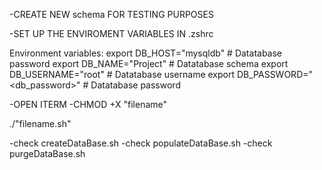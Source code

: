 -CREATE NEW schema FOR TESTING PURPOSES

-SET UP THE ENVIROMENT VARIABLES IN .zshrc

Environment variables:
export DB_HOST="mysqldb" # Datatabase password
export DB_NAME="Project" # Datatabase schema
export DB_USERNAME="root" # Datatabase username
export DB_PASSWORD="<db_password>" # Datatabase password


-OPEN ITERM
-CHMOD +X "filename"

./"filename.sh"

-check createDataBase.sh
-check populateDataBase.sh
-check purgeDataBase.sh

